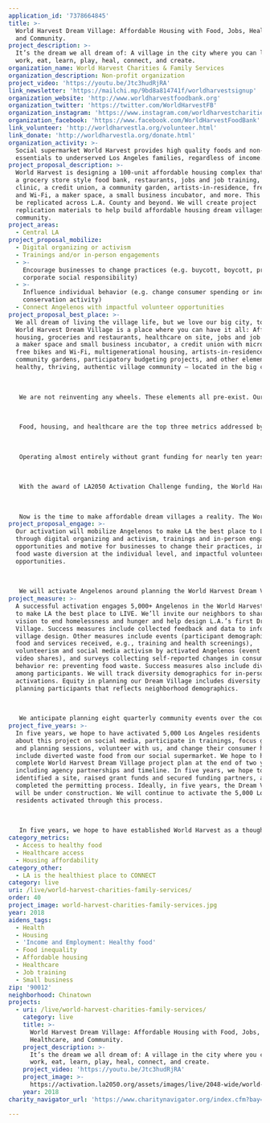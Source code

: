 ```yaml
---
application_id: '7378664845'
title: >-
  World Harvest Dream Village: Affordable Housing with Food, Jobs, Healthcare,
  and Community.
project_description: >-
  It’s the dream we all dream of: A village in the city where you can live,
  work, eat, learn, play, heal, connect, and create.
organization_name: World Harvest Charities & Family Services
organization_description: Non-profit organization
project_video: 'https://youtu.be/Jtc3hudRjRA'
link_newsletter: 'https://mailchi.mp/9bd8a814741f/worldharvestsignup'
organization_website: 'http://www.worldharvestfoodbank.org'
organization_twitter: 'https://twitter.com/WorldHarvestFB'
organization_instagram: 'https://www.instagram.com/worldharvestcharities'
organization_facebook: 'https://www.facebook.com/WorldHarvestFoodBank'
link_volunteer: 'http://worldharvestla.org/volunteer.html'
link_donate: 'http://worldharvestla.org/donate.html'
organization_activity: >-
  Social supermarket World Harvest provides high quality foods and non-food
  essentials to underserved Los Angeles families, regardless of income.
project_proposal_description: >-
  World Harvest is designing a 100-unit affordable housing complex that includes
  a grocery store style food bank, restaurants, jobs and job training, a health
  clinic, a credit union, a community garden, artists-in-residence, free bikes
  and Wi-Fi, a maker space, a small business incubator, and more. This model can
  be replicated across L.A. County and beyond. We will create project
  replication materials to help build affordable housing dream villages in every
  community.
project_areas:
  - Central LA
project_proposal_mobilize:
  - Digital organizing or activism
  - Trainings and/or in-person engagements
  - >-
    Encourage businesses to change practices (e.g. buycott, boycott, promote
    corporate social responsibility)
  - >-
    Influence individual behavior (e.g. change consumer spending or increase
    conservation activity)
  - Connect Angelenos with impactful volunteer opportunities
project_proposal_best_place: >-
  We all dream of living the village life, but we love our big city, too. The
  World Harvest Dream Village is a place where you can have it all: Affordable
  housing, groceries and restaurants, healthcare on site, jobs and job training,
  a maker space and small business incubator, a credit union with microloans,
  free bikes and Wi-Fi, multigenerational housing, artists-in-residence,
  community gardens, participatory budgeting projects, and other elements of a
  healthy, thriving, authentic village community — located in the big city. 
   
   
   
   We are not reinventing any wheels. These elements all pre-exist. Our innovation is to bring them together with affordable housing, which is made possible by the passage of County Measure H and City Proposition HHH, which provide funds to build affordable housing. We’ll stretch these dollars by bringing in additional partners to fund the build. Activating Angelenos to help plan this project will raise awareness that there is a better way to live, that we can live our dreams, and that it’s up to us to build it for ourselves. We can do it!
   
   
   
   Food, housing, and healthcare are the top three metrics addressed by the proposed project. Over a third of households in Central L.A. experience food insecurity, and a sixth experience hunger — among the highest rates in L.A. County. A combination of rising rents, barriers to building affordable housing, and stagnant wages has resulted in a humanitarian crisis of homelessness and housing insecurity. L.A.’s poorest residents pay more than half of their income to stay housed. Universal access to healthcare remains out of reach. The proposed project addresses these issues through a replicable, modular Dream Village model.
   
   
   
   Operating almost entirely without grant funding for nearly ten years, World Harvest social supermarket has a proven capacity for managing complex projects. In addition to serving 50,000 clients annually on a self-sustaining budget, we provide many tons a week of high-quality diverted waste food on demand to clients like the L.A. Zoo and reentry transitional housing agencies. 
   
   
   
   With the award of LA2050 Activation Challenge funding, the World Harvest Dream Village will lead a two-year activation in collaboration with the city, the county, our neighborhood council, neighborhood residents, and future residents of our dream village. AltaMed will help plan the Dream Village health clinic design. ADX will help plan the maker space and small business incubator. Participation in the planning process will activate Angelenos around a vision for wholeness beyond mere housing. 
   
   
   
   Now is the time to make affordable dream villages a reality. The World Harvest Dream Village is more than a housing project; we’re building a community. Join us in building a road out of homelessness and hunger to a better future for Los Angeles.
project_proposal_engage: >-
  Our activation will mobilize Angelenos to make LA the best place to LIVE
  through digital organizing and activism, trainings and in-person engagements,
  opportunities and motive for businesses to change their practices, increasing
  food waste diversion at the individual level, and impactful volunteer
  opportunities. 
   
   
   
   We will activate Angelenos around planning the World Harvest Dream Village including our immediate neighbors, the 50,000 families we serve, clients of our project partners, and LA2050 citizen activists. Tools include email newsletters, press releases, robocalls, texts, and social media viral videos that invite Angelenos to community events, planning meetings, trainings, focus groups, and future resident meetings. Our team uses Facebook, Instagram, Twitter, and Snapchat to reach a wide audience. Events include surveys to inform planning for the dream village and to identify future residents. Trainings and focus groups will address volunteer opportunities, participatory budgeting, small business development, maker spaces, and other topics informing the public about elements of the Dream Village and eliciting feedback. Community events will include focus groups, planning meetings, surveys, food giveaways, health screenings, and fun family activities. We will invite our corporate food donors to design their own food waste diversion kiosks for placement in the new Dream Village social supermarket, increasing awareness and encouraging corporate responsibility.
project_measure: >-
  A successful activation engages 5,000+ Angelenos in the World Harvest effort
  to make LA the best place to LIVE. We’ll invite our neighbors to share our
  vision to end homelessness and hunger and help design L.A.’s first Dream
  Village. Success measures include collected feedback and data to inform the
  village design. Other measures include events (participant demographics, and
  food and services received, e.g., training and health screenings),
  volunteerism and social media activism by activated Angelenos (event & viral
  video shares), and surveys collecting self-reported changes in consumer
  behavior re: preventing food waste. Success measures also include diversity
  among participants. We will track diversity demographics for in-person
  activations. Equity in planning our Dream Village includes diversity among
  planning participants that reflects neighborhood demographics. 
   
   
   
   We anticipate planning eight quarterly community events over the course of two years, sending press releases to our media list, monthly newsletters to our 2,000 subscribers, doubling the subscriber base, sending weekly robocall/text updates to our list of 50,000, posting daily on Instagram, Twitter, and Facebook, and Snapchat. This is a team effort that will be a continuation from the campaign to win the most votes for the LA2050 Activation Challenge; we will continue to use our team assignment tree to divide the labor of social media outreach among six staff members, with additional support from two new staff.
project_five_years: >-
  In five years, we hope to have activated 5,000 Los Angeles residents to share
  about this project on social media, participate in trainings, focus groups,
  and planning sessions, volunteer with us, and change their consumer habits to
  include diverted waste food from our social supermarket. We hope to have a
  complete World Harvest Dream Village project plan at the end of two years
  including agency partnerships and timeline. In five years, we hope to have
  identified a site, raised grant funds and secured funding partners, and
  completed the permitting process. Ideally, in five years, the Dream Village
  will be under construction. We will continue to activate the 5,000 Los Angeles
  residents activated through this process. 
   
   
   
   In five years, we hope to have established World Harvest as a thought leader in ending homelessness and hunger. We hope to see the all-inclusive, wraparound service, authentic community village model become the norm rather than the exception in Los Angeles. Once the project plan is complete, we will work with the residents we have activated to identify organizations and neighborhoods that will replicate the Dream Village, personalizing the model for the individual needs of each neighborhood.
category_metrics:
  - Access to healthy food
  - Healthcare access
  - Housing affordability
category_other:
  - LA is the healthiest place to CONNECT
category: live
uri: /live/world-harvest-charities-family-services/
order: 40
project_image: world-harvest-charities-family-services.jpg
year: 2018
aidens_tags:
  - Health
  - Housing
  - 'Income and Employment: Healthy food'
  - Food inequality
  - Affordable housing
  - Healthcare
  - Job training
  - Small business
zip: '90012'
neighborhood: Chinatown
projects:
  - uri: /live/world-harvest-charities-family-services/
    category: live
    title: >-
      World Harvest Dream Village: Affordable Housing with Food, Jobs,
      Healthcare, and Community.
    project_description: >-
      It’s the dream we all dream of: A village in the city where you can live,
      work, eat, learn, play, heal, connect, and create.
    project_video: 'https://youtu.be/Jtc3hudRjRA'
    project_image: >-
      https://activation.la2050.org/assets/images/live/2048-wide/world-harvest-charities-family-services.jpg
    year: 2018
charity_navigator_url: 'https://www.charitynavigator.org/index.cfm?bay=search.profile&ein=392064653'

---
```

